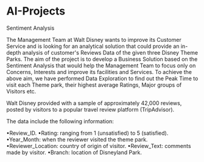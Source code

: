 # AI-Projects
Sentiment Analysis

The Management Team at Walt Disney wants to improve its Customer Service and is looking for an analytical solution that could provide an in-depth analysis of customer's Reviews Data of the given three Disney Theme Parks.
The aim of the project is to develop a Business Solution based on the Sentiment Analysis that would help the Management Team to focus only on Concerns, Interests and improve its facilities and Services.
To achieve the above aim, we have performed Data Exploration to find out the Peak Time to visit each Theme park, their highest average Ratings, Major groups of Visitors etc.

Walt Disney provided with a sample of approximately 42,000 reviews, posted by visitors to a popular travel review platform (TripAdvisor). 

The data include the following information:

•Review_ID. 
•Rating: ranging from 1 (unsatisfied) to 5 (satisfied). 
•Year_Month: when the reviewer visited the theme park. 
•Reviewer_Location: country of origin of visitor. 
•Review_Text: comments made by visitor. 
•Branch: location of Disneyland Park.

